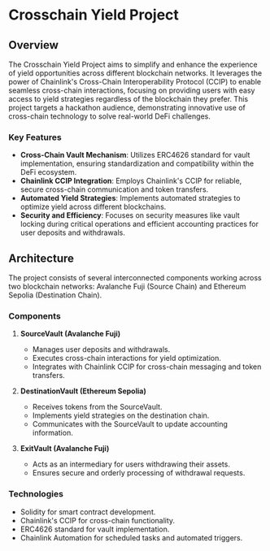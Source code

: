 # Crosschain Yield Project

## Overview

The Crosschain Yield Project aims to simplify and enhance the experience of yield opportunities across different blockchain networks. It leverages the power of Chainlink's Cross-Chain Interoperability Protocol (CCIP) to enable seamless cross-chain interactions, focusing on providing users with easy access to yield strategies regardless of the blockchain they prefer. This project targets a hackathon audience, demonstrating innovative use of cross-chain technology to solve real-world DeFi challenges.

### Key Features

- **Cross-Chain Vault Mechanism**: Utilizes ERC4626 standard for vault implementation, ensuring standardization and compatibility within the DeFi ecosystem.
- **Chainlink CCIP Integration**: Employs Chainlink's CCIP for reliable, secure cross-chain communication and token transfers.
- **Automated Yield Strategies**: Implements automated strategies to optimize yield across different blockchains.
- **Security and Efficiency**: Focuses on security measures like vault locking during critical operations and efficient accounting practices for user deposits and withdrawals.

## Architecture

The project consists of several interconnected components working across two blockchain networks: Avalanche Fuji (Source Chain) and Ethereum Sepolia (Destination Chain).

### Components

1. **SourceVault (Avalanche Fuji)**
   - Manages user deposits and withdrawals.
   - Executes cross-chain interactions for yield optimization.
   - Integrates with Chainlink CCIP for cross-chain messaging and token transfers.

2. **DestinationVault (Ethereum Sepolia)**
   - Receives tokens from the SourceVault.
   - Implements yield strategies on the destination chain.
   - Communicates with the SourceVault to update accounting information.

3. **ExitVault (Avalanche Fuji)**
   - Acts as an intermediary for users withdrawing their assets.
   - Ensures secure and orderly processing of withdrawal requests.

### Technologies

- Solidity for smart contract development.
- Chainlink's CCIP for cross-chain functionality.
- ERC4626 standard for vault implementation.
- Chainlink Automation for scheduled tasks and automated triggers.
